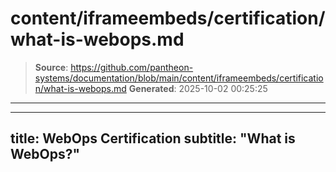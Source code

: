 # content/iframeembeds/certification/what-is-webops.md

> **Source**: https://github.com/pantheon-systems/documentation/blob/main/content/iframeembeds/certification/what-is-webops.md
> **Generated**: 2025-10-02 00:25:25

---

---
title: WebOps Certification
subtitle: "What is WebOps?"
---

<Partial file="certification-guide/what-is-webops.md" />
